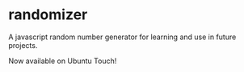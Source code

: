 randomizer
===================

A javascript random number generator for learning and use in future projects.

Now available on Ubuntu Touch!

